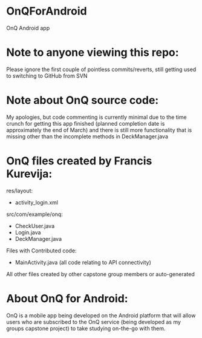 OnQForAndroid
======================================================================================================================

OnQ Android app

Note to anyone viewing this repo:
======================================================================================================================
Please ignore the first couple of pointless commits/reverts, still getting used to switching to GitHub from SVN

Note about OnQ source code:
======================================================================================================================
My apologies, but code commenting is currently minimal due to the time crunch for getting this app finished (planned
completion date is approximately the end of March) and there is still more functionality that is missing other than
the incomplete methods in DeckManager.java

OnQ files created by Francis Kurevija:
======================================================================================================================
res/layout:
- activity_login.xml

src/com/example/onq:
- CheckUser.java
- Login.java
- DeckManager.java

Files with Contributed code:
- MainActivity.java (all code relating to API connectivity)

All other files created by other capstone group members or auto-generated

About OnQ for Android:
======================================================================================================================
OnQ is a mobile app being developed on the Android platform that will allow users who are subscribed to the OnQ
service (being developed as my groups capstone project) to take studying on-the-go with them.
